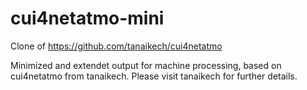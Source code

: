 # cui4netatmo-mini
Clone of https://github.com/tanaikech/cui4netatmo

Minimized and extendet output for machine processing, based on cui4netatmo from tanaikech. Please visit tanaikech for further details.
